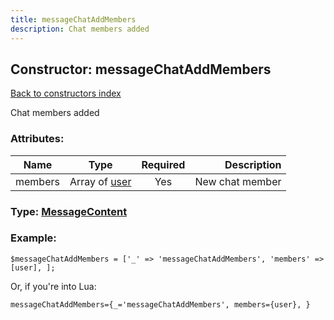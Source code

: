 ```yaml
---
title: messageChatAddMembers
description: Chat members added
---
```

## Constructor: messageChatAddMembers  
[Back to constructors index](index.md)



Chat members added

### Attributes:

| Name     |    Type       | Required | Description |
|----------|:-------------:|:--------:|------------:|
|members|Array of [user](../constructors/user.md) | Yes|New chat member|



### Type: [MessageContent](../types/MessageContent.md)


### Example:

```
$messageChatAddMembers = ['_' => 'messageChatAddMembers', 'members' => [user], ];
```  

Or, if you're into Lua:  


```
messageChatAddMembers={_='messageChatAddMembers', members={user}, }

```


